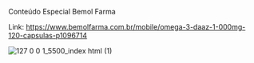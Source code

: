 Conteúdo Especial Bemol Farma

Link: https://www.bemolfarma.com.br/mobile/omega-3-daaz-1-000mg-120-capsulas-p1096714

![127 0 0 1_5500_index html (1)](https://github.com/fabricio-hunt/ConteudoEspecialDaaz-4014491/assets/87333479/f19f8a0c-231c-4373-835e-0c14e12cd055)
